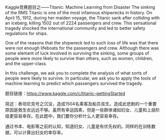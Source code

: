 Kaggle竞赛题目之——Titanic: Machine Learning from Disaster
The sinking of the RMS Titanic is one of the most infamous shipwrecks in history.  On April 15, 1912, during her maiden voyage, the Titanic sank after colliding with an iceberg, killing 1502 out of 2224 passengers and crew. This sensational tragedy shocked the international community and led to better safety regulations for ships.

One of the reasons that the shipwreck led to such loss of life was that there were not enough lifeboats for the passengers and crew. Although there was some element of luck involved in surviving the sinking, some groups of people were more likely to survive than others, such as women, children, and the upper-class.

In this challenge, we ask you to complete the analysis of what sorts of people were likely to survive. In particular, we ask you to apply the tools of machine learning to predict which passengers survived the tragedy.

题目链接：https://www.kaggle.com/c/titanic-gettingStarted

简述：泰坦尼克号之沉没，造成1504名乘客及船员丧生。造成此悲剧的一个重要原因是救生衣远远不够。虽然有幸运因素，但是一些群体诸如妇女、儿童和上层阶级更容易幸存。在此题中，我们要你分析什么人更容易幸存。

通过书本、电影等之前的认知，知道妇女、儿童是有优先权的。同样的在训练数据，可以计算出妇女的幸存率。
